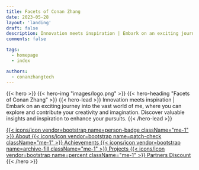 ```yaml
---
title: Facets of Conan Zhang
date: 2023-05-28
layout: 'landing'
draft: false
description: Innovation meets inspiration | Embark on an exciting journey into the vast world of me, where you can explore and contribute your creativity and imagination. Discover valuable insights and inspiration to enhance your pursuits.
comments: false

tags:
  - homepage
  - index

authors:
  - conanzhangtech
---
```


{{< hero >}}
{{< hero-img "images/logo.png" >}}
{{< hero-heading "Facets of Conan Zhang" >}}
{{< hero-lead >}}
 Innovation meets inspiration | Embark on an exciting journey into the vast world of me, where you can explore and contribute your creativity and imagination. Discover valuable insights and inspiration to enhance your pursuits.
{{< /hero-lead >}}

<div class="mt-4 d-flex align-items-center justify-content-center flex-wrap">
  <a class="btn btn-lg btn-primary fw-semibold mb-2 py-3 mx-2" href="{{< relref `about` >}}">
    {{< icons/icon vendor=bootstrap name=person-badge className="me-1" >}} About
  </a>
  <a class="btn btn-lg btn-primary fw-semibold mb-2 py-3 mx-2" href="{{< relref `achievements` >}}">
    {{< icons/icon vendor=bootstrap name=patch-check className="me-1" >}} Achievements
  </a>
  <a class="btn btn-lg btn-primary fw-semibold mb-2 py-3 mx-2" href="{{< relref `projhub` >}}">
    {{< icons/icon vendor=bootstrap name=archive-fill className="me-1" >}} Projects
  </a>

  <a class="btn btn-lg btn-primary fw-semibold mb-2 py-3 mx-2" href="{{< relref `partners` >}}">
    {{< icons/icon vendor=bootstrap name=percent className="me-1" >}} Partners Discount
  </a>
 
</div>
{{< /hero >}}



